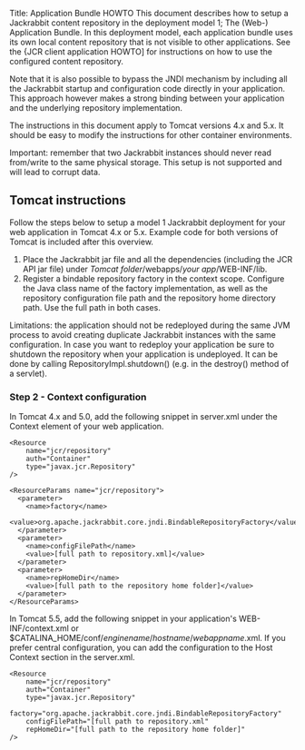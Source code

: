 Title: Application Bundle HOWTO
This document describes how to setup a Jackrabbit content repository in the deployment model 1; The (Web-) Application Bundle. In this deployment model, each application bundle uses its own local content repository that is not visible to other applications. See the {JCR client application HOWTO]
 for instructions on how to use the configured content repository.

Note that it is also possible to bypass the JNDI mechanism by including all
the Jackrabbit startup and configuration code directly in your application.
This approach however makes a strong binding between your application and
the underlying repository implementation.

The instructions in this document apply to Tomcat versions 4.x and 5.x. It
should be easy to modify the instructions for other container environments.

Important: remember that two Jackrabbit instances should never read
from/write to the same physical storage. This setup is not supported and
will lead to corrupt data.

<a name="ApplicationBundleHOWTO-Tomcatinstructions"></a>
## Tomcat instructions

Follow the steps below to setup a model 1 Jackrabbit deployment for your
web application in Tomcat 4.x or 5.x. Example code for both versions of
Tomcat is included after this overview.

1. Place the Jackrabbit jar file and all the dependencies (including the JCR
API jar file) under _Tomcat folder_/webapps/_your app_/WEB-INF/lib.
1. Register a bindable repository factory in the context scope. Configure
the Java class name of the factory implementation, as well as the
repository configuration file path and the repository home directory path.
Use the full path in both cases.

Limitations: the application should not be redeployed during the same JVM
process to avoid creating duplicate Jackrabbit instances with the same
configuration. In case you want to redeploy your application be sure to
shutdown the repository when your application is undeployed. It can be done
by calling RepositoryImpl.shutdown() (e.g. in the destroy() method of a
servlet).

<a name="ApplicationBundleHOWTO-Step2-Contextconfiguration"></a>
### Step 2 - Context configuration

In Tomcat 4.x and 5.0, add the following snippet in server.xml under the
Context element of your web application.


    <Resource 
        name="jcr/repository"
        auth="Container"
    	type="javax.jcr.Repository"
    />
    
    <ResourceParams name="jcr/repository">
      <parameter>
        <name>factory</name>
        <value>org.apache.jackrabbit.core.jndi.BindableRepositoryFactory</value>
      </parameter>
      <parameter>
        <name>configFilePath</name>
        <value>[full path to repository.xml]</value>
      </parameter>
      <parameter>
        <name>repHomeDir</name>
        <value>[full path to the repository home folder]</value>
      </parameter>
    </ResourceParams>


In Tomcat 5.5, add the following snippet in your application's
WEB-INF/context.xml or
$CATALINA_HOME/conf/_enginename_/_hostname_/_webappname_.xml. If you prefer
central configuration, you can add the configuration to the Host Context
section in the server.xml.


    <Resource 
        name="jcr/repository"
        auth="Container"
        type="javax.jcr.Repository"
        factory="org.apache.jackrabbit.core.jndi.BindableRepositoryFactory"
        configFilePath="[full path to repository.xml"
        repHomeDir="[full path to the repository home folder]"
    />
    
    
